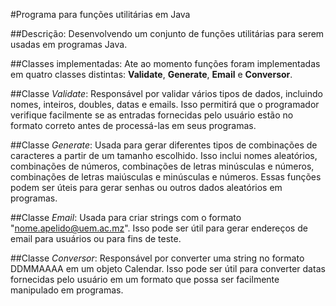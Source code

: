 
#Programa para funções utilitárias em Java

##Descrição:
Desenvolvendo um conjunto de funções utilitárias para serem usadas em programas Java.

##Classes implementadas:
Ate ao momento funções foram implementadas em quatro classes distintas: **Validate**, **Generate**, **Email** e **Conversor**.

##Classe *Validate*:
Responsável por validar vários tipos de dados, incluindo nomes, inteiros, doubles, datas e emails. Isso permitirá que o programador verifique facilmente se as entradas fornecidas pelo usuário estão no formato correto antes de processá-las em seus programas.

##Classe *Generate*:
Usada para gerar diferentes tipos de combinações de caracteres a partir de um tamanho escolhido. Isso inclui nomes aleatórios, combinações de números, combinações de letras minúsculas e números, combinações de letras maiúsculas e minúsculas e números. Essas funções podem ser úteis para gerar senhas ou outros dados aleatórios em programas.

##Classe *Email*:
Usada para criar strings com o formato "nome.apelido@uem.ac.mz". Isso pode ser útil para gerar endereços de email para usuários ou para fins de teste.

##Classe *Conversor*:
Responsável por converter uma string no formato DDMMAAAA em um objeto Calendar. Isso pode ser útil para converter datas fornecidas pelo usuário em um formato que possa ser facilmente manipulado em programas.
